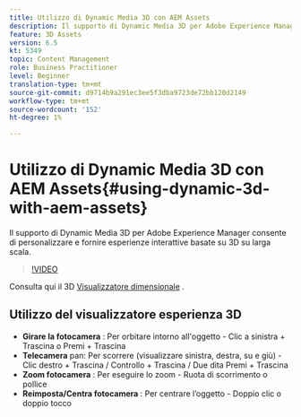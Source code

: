 ```yaml
---
title: Utilizzo di Dynamic Media 3D con AEM Assets
description: Il supporto di Dynamic Media 3D per Adobe Experience Manager consente di personalizzare e fornire esperienze interattive basate su 3D su larga scala
feature: 3D Assets
version: 6.5
kt: 5349
topic: Content Management
role: Business Practitioner
level: Beginner
translation-type: tm+mt
source-git-commit: d9714b9a291ec3ee5f3dba9723de72bb120d2149
workflow-type: tm+mt
source-wordcount: '152'
ht-degree: 1%

---
```



# Utilizzo di Dynamic Media 3D con AEM Assets{#using-dynamic-3d-with-aem-assets}

Il supporto di Dynamic Media 3D per Adobe Experience Manager consente di personalizzare e fornire esperienze interattive basate su 3D su larga scala.

>[!VIDEO](https://video.tv.adobe.com/v/35156/?quality=9&learn=on)

Consulta qui il 3D [Visualizzatore dimensionale](http://s7d1.scene7.com/s7viewers/html5/DimensionalViewer.html?asset=DynamicmediaNA1/canBlue-2&amp;config=DynamicmediaNA1/Dimensional&amp;serverUrl=http://s7d1.scene7.com/is/image/&amp;contenturl=http://s7d1.scene7.com/is/content/) .


## Utilizzo del visualizzatore esperienza 3D

* **Girare la fotocamera** : Per orbitare intorno all&#39;oggetto - Clic a sinistra + Trascina o Premi + Trascina
* **Telecamera**  pan: Per scorrere (visualizzare sinistra, destra, su e giù) - Clic destro + Trascina / Controllo + Trascina / Due dita Premi + Trascina
* **Zoom fotocamera** : Per eseguire lo zoom - Ruota di scorrimento o pollice
* **Reimposta/Centra fotocamera** : Per centrare l’oggetto - Doppio clic o doppio tocco